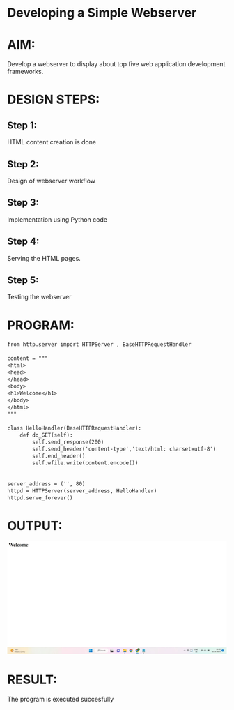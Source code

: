 # Developing a Simple Webserver

# AIM:

Develop a webserver to display about top five web application development frameworks.

# DESIGN STEPS:

## Step 1:

HTML content creation is done

## Step 2:

Design of webserver workflow

## Step 3:

Implementation using Python code

## Step 4:

Serving the HTML pages.

## Step 5:

Testing the webserver

# PROGRAM:
```
from http.server import HTTPServer , BaseHTTPRequestHandler

content = """
<html>
<head>
</head>
<body>
<h1>Welcome</h1>
</body>
</html>
"""

class HelloHandler(BaseHTTPRequestHandler):
    def do_GET(self):
        self.send_response(200)
        self.send_header('content-type','text/html: charset=utf-8')
        self.end_header()
        self.wfile.write(content.encode())


server_address = ('', 80)
httpd = HTTPServer(server_address, HelloHandler)
httpd.serve_forever()
```
# OUTPUT:
![web_server](welcome.png)
# RESULT:

The program is executed succesfully
